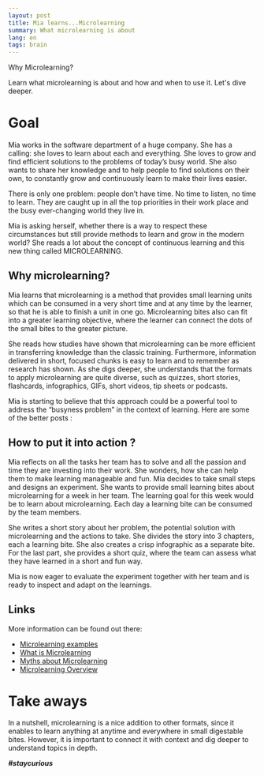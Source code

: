 ```yaml
---
layout: post
title: Mia learns...Microlearning
summary: What microlearning is about
lang: en
tags: brain
---
```


<div class="message">
Why Microlearning?
</div>

Learn what microlearning is about and how and when to use it.
Let's dive deeper.

# Goal
Mia works in the software department of a huge company. She has a calling: she loves to learn about each and everything. She loves to grow and find efficient solutions to the problems of today’s busy world. 
She also wants to share her knowledge and to help people to find solutions on their own, to constantly grow and continuously learn to make their lives easier.

There is only one problem: people don’t have time. No time to listen, no time to learn. They are caught up in all the top priorities in their work place and the busy ever-changing world they live in.

Mia is asking herself, whether there is a way to respect these circumstances but still provide methods to learn and grow in the modern world?
She reads a lot about the concept of continuous learning and this new thing called MICROLEARNING.


## Why microlearning?
Mia learns that microlearning is a method that provides small learning units  which can be consumed in a very short time and at any time by the learner, so that he is able to finish a unit in one go. Microlearning bites also can fit into a greater learning objective, where the learner can connect the dots of the small bites to the greater picture.

She reads how studies have shown that microlearning can be more efficient in transferring knowledge than the classic training. Furthermore, information delivered in short, focused chunks is easy to learn and  to remember as research has shown.
As she digs deeper, she understands that the formats to apply microlearning are quite diverse, such as quizzes, short stories, flashcards, infographics, GIFs, short videos, tip sheets or podcasts.

 Mia is starting to believe that this approach could be a powerful tool to address the “busyness problem” in the context of learning. 
 Here are some of the better posts :

## How to put it into action ?
Mia reflects on all the tasks her team has to solve and all the passion and time they are investing into their work. She wonders, how she can help them to make learning manageable and fun. Mia decides to take small steps and designs an experiment. She wants to provide small learning bites about microlearning for a week in her team. The learning goal for this week would be to learn about microlearning. Each day a learning bite can be consumed by the team members.

She writes a short story about her problem, the potential solution with microlearning and the actions to take. She divides the story into 3 chapters, each a learning bite. She also creates a crisp infographic as a separate bite. For the last part, she provides a short quiz, where the team can assess what they have learned in a short and fun way.

Mia is now eager to evaluate the experiment together with her team and is ready to inspect and adapt on the learnings. 

## Links

More information can be found out there:

* [Microlearning examples](https://bigthink.com/plus/microlearning/)
* [What is Microlearning](https://www.ispringsolutions.com/blog/what-is-microlearning)
* [Myths about Microlearning](https://www.ispringsolutions.com/blog/microlearning-myths)
* [Microlearning Overview](https://blog.commlabindia.com/elearning-design/microlearning-overview-training-managers)


# Take aways
In a nutshell, microlearning is a nice addition to other formats, since it enables to learn anything at anytime and everywhere in small digestable bites.
However, it is important to connect it with context and dig deeper to understand topics in depth.

**_#staycurious_**
